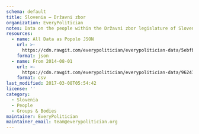 ```yaml
---
schema: default
title: Slovenia — Državni zbor
organization: EveryPolitician
notes: Data on the people within the Državni zbor legislature of Slovenia.
resources:
  - name: All Data as Popolo JSON
    url: >-
      https://cdn.rawgit.com/everypolitician/everypolitician-data/5ebfb70f8919cb29afc7dac1bb8392fbca18722c/data/Slovenia/National_Assembly/ep-popolo-v1.0.json
    format: json
  - name: From 2014-08-01
    url: >-
      https://cdn.rawgit.com/everypolitician/everypolitician-data/96241e2aaf7d04d879e666e93b76d6d5e1e672c7/data/Slovenia/National_Assembly/term-7.csv
    format: csv
last_modified: 2017-03-08T05:54:42
license: ''
category:
  - Slovenia
  - People
  - Groups & Bodies
maintainer: EveryPolitician
maintainer_email: team@everypolitician.org
---
```

